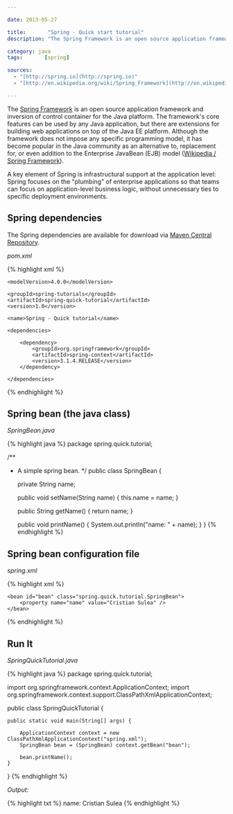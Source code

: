 ```yaml
---

date: 2013-05-27

title:       "Spring - Quick start tutorial"
description: "The Spring Framework is an open source application framework and inversion of control container for the Java platform."

category: java
tags:       [spring]

sources:
  - "[http://spring.io](http://spring.io)"
  - "[http://en.wikipedia.org/wiki/Spring_Framework](http://en.wikipedia.org/wiki/Spring_Framework)"

---
```



The [Spring Framework](http://spring.io) is an open source application framework and inversion of control container for the Java platform.
The framework's core features can be used by any Java application, but there are extensions for building web applications on top of the Java EE platform.
Although the framework does not impose any specific programming model, it has become popular in the Java community as an alternative to, replacement for,
or even addition to the Enterprise JavaBean (EJB) model ([Wikipedia / Spring Framework](http://en.wikipedia.org/wiki/Spring_Framework)).

A key element of Spring is infrastructural support at the application level: Spring focuses on the "plumbing" of enterprise applications
so that teams can focus on application-level business logic, without unnecessary ties to specific deployment environments.


## Spring dependencies

The Spring dependencies are available for download via [Maven Central Repository](http://search.maven.org).

*pom.xml*

{% highlight xml %}
<project
    xmlns="http://maven.apache.org/POM/4.0.0"
    xmlns:xsi="http://www.w3.org/2001/XMLSchema-instance"
    xsi:schemaLocation="http://maven.apache.org/POM/4.0.0
                        http://maven.apache.org/xsd/maven-4.0.0.xsd">
 
    <modelVersion>4.0.0</modelVersion>
 
    <groupId>spring-tutorials</groupId>
    <artifactId>spring-quick-tutorial</artifactId>
    <version>1.0</version>
 
    <name>Spring - Quick tutorial</name>
 
    <dependencies>
 
        <dependency>
            <groupId>org.springframework</groupId>
            <artifactId>spring-context</artifactId>
            <version>3.1.4.RELEASE</version>
        </dependency>
 
    </dependencies>
 
</project>
{% endhighlight %}


## Spring bean (the java class)

*SpringBean.java*

{% highlight java %}
package spring.quick.tutorial;

/**
 * A simple spring bean.
 */
public class SpringBean {

    private String name;

    public void setName(String name) {
        this.name = name;
    }

    public String getName() {
        return name;
    }

    public void printName() {
        System.out.println("name: " + name);
    }
}
{% endhighlight %}


## Spring bean configuration file

*spring.xml*

{% highlight xml %}
<beans
    xmlns="http://www.springframework.org/schema/beans"
    xmlns:xsi="http://www.w3.org/2001/XMLSchema-instance"
    xsi:schemaLocation="http://www.springframework.org/schema/beans
                        http://www.springframework.org/schema/beans/spring-beans-3.1.xsd">

    <bean id="bean" class="spring.quick.tutorial.SpringBean">
        <property name="name" value="Cristian Sulea" />
    </bean>

</beans>
{% endhighlight %}


## Run It

*SpringQuickTutorial.java*

{% highlight java %}
package spring.quick.tutorial;

import org.springframework.context.ApplicationContext;
import org.springframework.context.support.ClassPathXmlApplicationContext;

public class SpringQuickTutorial {

    public static void main(String[] args) {

        ApplicationContext context = new ClassPathXmlApplicationContext("spring.xml");
        SpringBean bean = (SpringBean) context.getBean("bean");

        bean.printName();
    }
}
{% endhighlight %}

*Output:*

{% highlight txt %}
name: Cristian Sulea
{% endhighlight %}
